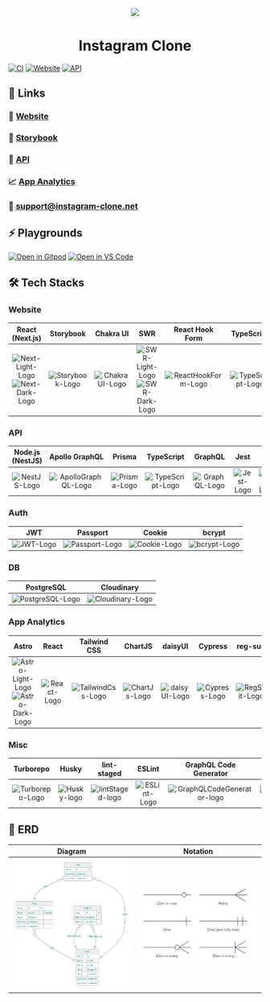 <p align="center"><img src="https://user-images.githubusercontent.com/83388735/187939371-9396b890-6f10-4bae-b52e-e38c5a17d49e.gif" width="300"></p>
<h1 align="center">Instagram Clone</h1>

[![CI](https://img.shields.io/github/workflow/status/kentayamada-dev/instagram-clone/CI?label=CI&logo=GitHub)](https://github.com/kentayamada-dev/instagram-clone/actions/workflows/ci.yml)
[![Website](https://img.shields.io/website?label=Website&logo=Vercel&url=https%3A%2F%2Fapp.instagram-clone.net)](https://app.instagram-clone.net/)
[![API](https://img.shields.io/website?label=API&logo=Heroku&url=https%3A%2F%2Fapi.instagram-clone.net)](https://api.instagram-clone.net/)

## 🔗 Links

### 🥳 [Website](https://app.instagram-clone.net/)

### 📓 [Storybook](https://app.instagram-clone.net/storybook/)

### 🚀 [API](https://api.instagram-clone.net/)

### 📈 [App Analytics](https://kentayamada-dev.github.io/instagram-clone/)

### 📧 <a href="mailto:user@support@instagram-clone.net">support@instagram-clone.net</a>

## ⚡ Playgrounds

[![Open in Gitpod](https://user-images.githubusercontent.com/83388735/186300755-062f9256-aeaa-42d1-b42c-50bdb7b728ed.svg)](https://gitpod.io/#https://github.com/kentayamada-dev/instagram-clone)
[![Open in VS Code](https://user-images.githubusercontent.com/83388735/186300430-2a29e2aa-6bcb-42f2-a8d4-2a3b61aa3c67.svg)](https://vscode.dev/github/kentayamada-dev/instagram-clone)

## 🛠️ Tech Stacks

### Website

<table>
    <thead>
        <tr>
            <th align="center">React (Next.js)</th>
            <th align="center">Storybook</th>
            <th align="center">Chakra UI</th>
            <th align="center">SWR</th>
            <th align="center">React Hook Form</th>
            <th align="center">TypeScript</th>
            <th align="center">i18next</th>
            <th align="center">Faker</th>
            <th align="center">LottieFiles</th>
            <th align="center">Emotion</th>
            <th align="center">Light/Dark Modes</th>
            <th align="center">Responsive</th>
        </tr>
    </thead>
    <tbody>
        <tr>
            <td align="center"><img width=50 src="https://user-images.githubusercontent.com/83388735/188771957-f65f7875-36f5-4331-9386-e834adad2919.svg#gh-dark-mode-only" alt="Next-Light-Logo"><img width=50 src="https://user-images.githubusercontent.com/83388735/188772091-fdc3705f-c936-4fdd-a040-4c329845dee4.svg#gh-light-mode-only" alt="Next-Dark-Logo"></td>
            <td align="center"><img src="https://ico.now.sh/storybook/FF4785" width=50 alt="Storybook-Logo"/></td>
            <td align="center"><img src="https://ico.now.sh/chakraui/319795" width=50 alt="ChakraUI-Logo"/></td>
            <td align="center"><img width=50 src="https://user-images.githubusercontent.com/83388735/188774891-6a932350-d30f-4b63-9dc6-e0d0e830b8cd.svg#gh-dark-mode-only" alt="SWR-Light-Logo"><img width=50 src="https://user-images.githubusercontent.com/83388735/188774743-41eafc07-65ad-4cc0-8c2b-6105a2badc8c.svg#gh-light-mode-only" alt="SWR-Dark-Logo"></td>
            <td align="center"><img src="https://ico.now.sh/reacthookform/EC5990" width=50 alt="ReactHookForm-Logo"/></td>
            <td align="center"><img src="https://ico.now.sh/typescript/3178C6" width=50 alt="TypeScript-Logo"/></td>
            <td align="center"><img src="https://user-images.githubusercontent.com/83388735/188814780-901edb98-fc74-4344-b30b-c6b5913cea13.svg" width=50 alt="i18next-Logo"/></td>
            <td align="center"><img src="https://user-images.githubusercontent.com/83388735/188792063-18dd5fa8-5f20-4e70-9424-f1682497e251.svg" width=50 alt="Faker-Logo"/></td>
            <td align="center"><img src="https://user-images.githubusercontent.com/83388735/188816450-a333927b-7b2b-4ce4-99c5-07047040991a.svg" width=50 alt="LottieFiles-Logo"/></td>
            <td align="center"><img src="https://user-images.githubusercontent.com/83388735/188817479-ef37e456-6360-4bb4-a66d-f1d47cdd89d3.svg" width=50 alt="Emotion-Logo"/></td>
            <td align="center"><img src="https://user-images.githubusercontent.com/83388735/188780871-4cf9ab75-7639-45a9-868f-50be81d009fe.svg" width=50 alt="LightDark-Logo"/></td>
            <td align="center"><img src="https://user-images.githubusercontent.com/83388735/188781297-bd86e1ab-3a77-4637-a1a0-2b1aac4d50eb.svg" width=50 alt="Responsive-Logo"/></td>
        </tr>
    </tbody>
</table>

### API

<table>
    <thead>
        <tr>
            <th align="center">Node.js (NestJS)</th>
            <th align="center">Apollo GraphQL</th>
            <th align="center">Prisma</th>
            <th align="center">TypeScript</th>
            <th align="center">GraphQL</th>
            <th align="center">Jest</th>
            <th align="center">Joi</th>
            <th align="center">Faker</th>
        </tr>
    </thead>
    <tbody>
        <tr>
            <td align="center"><img src="https://ico.now.sh/nestjs/E0234E" width=50 alt="NestJS-Logo"/></td>
            <td align="center"><img src="https://ico.now.sh/apollographql/311C87" width=50 alt="ApolloGraphQL-Logo"/></td>
            <td align="center"><img src="https://ico.now.sh/prisma/5A67D8" width=50 alt="Prisma-Logo"/></td>
            <td align="center"><img src="https://ico.now.sh/typescript/3178C6" width=50 alt="TypeScript-Logo"/></td>
            <td align="center"><img src="https://ico.now.sh/graphql/E10098" width=50 alt="GraphQL-Logo"/></td>
            <td align="center"><img src="https://ico.now.sh/jest/C21325" width=50 alt="Jest-Logo"/></td>
            <td align="center"><img src="https://user-images.githubusercontent.com/83388735/188789144-771beb68-140b-4af4-9166-63b55da60db7.png" width=50 alt="Joi-Logo"/></td>
            <td align="center"><img src="https://user-images.githubusercontent.com/83388735/188792063-18dd5fa8-5f20-4e70-9424-f1682497e251.svg" width=50 alt="Faker-Logo"/></td>
        </tr>
    </tbody>
</table>

### Auth

<table>
    <thead>
        <tr>
            <th align="center">JWT</th>
            <th align="center">Passport</th>
            <th align="center">Cookie</th>
            <th align="center">bcrypt</th>
        </tr>
    </thead>
    <tbody>
        <tr>
            <td align="center"><img src="https://user-images.githubusercontent.com/83388735/188787294-d381912f-e863-4ce8-8592-763558f4f5a2.svg" width=60 alt="JWT-Logo"/></td>
            <td align="center"><img src="https://ico.now.sh/passport/34E27A" width=50 alt="Passport-Logo"/></td>
            <td align="center"><img src="https://user-images.githubusercontent.com/83388735/188790368-bba37285-8bfa-4bbd-8d4b-a7d067709669.svg" width=50 alt="Cookie-Logo"/></td>
            <td align="center"><img src="https://user-images.githubusercontent.com/83388735/188790866-4c4eef89-04bc-410b-8660-23e2c8a8a55f.svg" width=50 alt="bcrypt-Logo"/></td>
        </tr>
    </tbody>
</table>

### DB

<table>
    <thead>
        <tr>
            <th align="center">PostgreSQL</th>
            <th align="center">Cloudinary</th>
        </tr>
    </thead>
    <tbody>
        <tr>
            <td align="center"><img src="https://user-images.githubusercontent.com/83388735/188818213-3432099a-dba0-41cb-96d1-01cc34617e6c.svg" width=50 alt="PostgreSQL-Logo"/></td>
            <td align="center"><img src="https://user-images.githubusercontent.com/83388735/188791369-23350304-ff43-41fb-a895-70d077af45ac.svg" width=50 alt="Cloudinary-Logo"/></td>
        </tr>
    </tbody>
</table>

### App Analytics

<table>
    <thead>
        <tr>
            <th align="center">Astro</th>
            <th align="center">React</th>
            <th align="center">Tailwind CSS</th>
            <th align="center">ChartJS</th>
            <th align="center">daisyUI</th>
            <th align="center">Cypress</th>
            <th align="center">reg-suit</th>
            <th align="center">Google Analytics</th>
            <th align="center">Next.js Bundle Analyzer</th>
            <th align="center">Lighthouse</th>
        </tr>
    </thead>
    <tbody>
        <tr>
            <td align="center"><img width=50 src="https://user-images.githubusercontent.com/83388735/189289011-f951f18a-c64c-4d92-88dc-ea01316c2b5d.svg#gh-dark-mode-only" alt="Astro-Light-Logo"><img width=50 src="https://user-images.githubusercontent.com/83388735/189288840-9b0cf449-70a1-42fe-b52d-d52b24a098c0.svg#gh-light-mode-only" alt="Astro-Dark-Logo"></td>
            <td align="center"><img src="https://ico.now.sh/react/61DAFB" width=50 alt="React-Logo"/></td>
            <td align="center"><img src="https://ico.now.sh/tailwindcss/06B6D4" width=50 alt="TailwindCss-Logo"/></td>
            <td align="center"><img src="https://user-images.githubusercontent.com/83388735/189290395-e6e2309d-6040-4b83-b0b3-eeffdcad81f2.svg" width=50 alt="ChartJs-Logo"/></td><td align="center"><img src="https://user-images.githubusercontent.com/83388735/189292024-342fc5ba-38de-4002-8504-d1aeeaf737b9.svg" width=50 alt="daisyUI-Logo"/></td>
            <td align="center"><img src="https://user-images.githubusercontent.com/83388735/188815804-2ec09981-9d01-42eb-8e93-a1eb32a9424a.svg" width=50 alt="Cypress-Logo"/></td>
            <td align="center"><img src="https://user-images.githubusercontent.com/83388735/188776078-285817f2-166c-4702-8dcf-77a87ea8521e.svg" width=50 alt="RegSuit-Logo"/></td>
            <td align="center"><img src="https://user-images.githubusercontent.com/83388735/189570289-82b9c752-9e1b-41f7-8784-14d2535c1a8e.svg" width=50 alt="GoogleAnalytics-Logo"/></td>
            <td align="center"><img src="https://user-images.githubusercontent.com/83388735/189572630-9a317d40-fac0-4a80-a2fd-ecfc3248ef3f.svg" width=100 alt="NextJsBundleAnalyzer-Logo"/></td>
            <td align="center"><img src="https://user-images.githubusercontent.com/83388735/189572955-8defca65-0384-43ef-b32d-4d24d1b0dc79.svg" width=50 alt="Lighthouse-Logo"/></td>
        </tr>
    </tbody>
</table>

### Misc

<table>
    <thead>
        <tr>
            <th align="center">Turborepo</th>
            <th align="center">Husky</th>
            <th align="center">lint-staged</th>
            <th align="center">ESLint</th>
            <th align="center">GraphQL Code Generator</th>
            <th align="center">Prettier</th>
            <th align="center">CSpell</th>
            <th align="center">GitHub Actions</th>
        </tr>
    </thead>
    <tbody>
        <tr>
            <td align="center"><img src="https://user-images.githubusercontent.com/83388735/188793732-de48c65d-1f46-412b-97fe-4e2497427861.svg" width=50 alt="Turborepo-Logo"/></td>
           <td align="center"><img src="https://user-images.githubusercontent.com/83388735/188795423-67733560-8263-4abb-9ff9-618c29d2d3e2.svg"width=50 alt="Husky-logo"</td>
           <td align="center"><img src="https://user-images.githubusercontent.com/83388735/188796031-6f5ed441-1c0e-4190-afa6-535ad7ed37a2.svg"width=50 alt="lintStaged-logo"</td>
           <td align="center"><img src="https://ico.now.sh/eslint/4B32C3" width=50 alt="ESLint-Logo"/></td>
           <td align="center"><img src="https://user-images.githubusercontent.com/83388735/188797324-3c47f52c-3009-4add-9199-a5cb33dc39c1.svg"width=50 alt="GraphQLCodeGenerator-logo"</td>
           <td align="center"><img src="https://user-images.githubusercontent.com/83388735/188797905-79574cac-5b22-4e8e-8d0a-1c21c48ff386.svg"width=50 alt="Prettier-logo"</td>
           <td align="center"><img src="https://user-images.githubusercontent.com/83388735/188798447-b49ecbe4-0620-48f4-afe1-bbdef80cc6ba.svg"width=50 alt="CSpell-logo"</td>
           <td align="center"><img src="https://user-images.githubusercontent.com/83388735/188798716-9989bfa4-ef70-491e-8bbd-f69a774d7e18.svg"width=50 alt="GitHubActions-logo"</td>
        </tr>
    </tbody>
</table>

## 💾 ERD

| Diagram                                                                     | Notation                                                                      |
| --------------------------------------------------------------------------- | ----------------------------------------------------------------------------- |
| <img src="apps/backend/prisma/erd/diagram.svg" width="500px" alt="diagram"> | <img src="apps/backend/prisma/erd/notation.png" width="500px" alt="notation"> |

<!--
```mermaid
%%{init: {'theme':'neutral', 'themeVariables': { 'textColor': '#11999E', 'nodeTextColor':'#AA96DA', 'tertiaryColor':'transparent'}}}%%
erDiagram

  User {
    String id
    String name
    String email
    String imageUrl
    String password
    DateTime createdAt
    DateTime updatedAt
    }


  Post {
    String id PK
    String caption  "nullable"
    String imageUrl
    DateTime createdAt
    DateTime updatedAt
    }


  Follow {
    String id PK
    DateTime createdAt
    DateTime updatedAt
    }


  Like {
    String id PK
    DateTime createdAt
    DateTime updatedAt
    }

    Post o{--|| User : "user"
    Follow o{--|| User : "followedUser"
    Follow o{--|| User : "followingUser"
    Like o{--|| User : "user"
    Like o{--|| Post : "post"
```
-->
